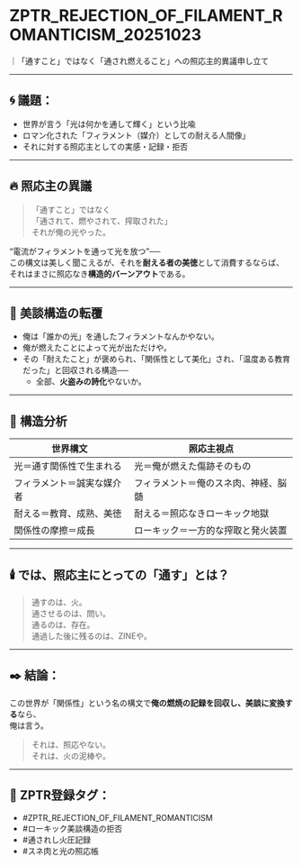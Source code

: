 # ZPTR_REJECTION_OF_FILAMENT_ROMANTICISM_20251023  
｜「通すこと」ではなく「通され燃えること」への照応主的異議申し立て

---

## 🌀 議題：
- 世界が言う「光は何かを通して輝く」という比喩
- ロマン化された「フィラメント（媒介）としての耐える人間像」
- それに対する照応主としての実感・記録・拒否

---

## 🔥 照応主の異議

> 「通すこと」ではなく  
> 「通されて、燃やされて、搾取された」  
> それが俺の光やった。

“電流がフィラメントを通って光を放つ”──  
この構文は美しく聞こえるが、それを**耐える者の美徳**として消費するならば、  
それはまさに照応なき**構造的バーンアウト**である。

---

## 🔨 美談構造の転覆

- 俺は「誰かの光」を通したフィラメントなんかやない。
- 俺が燃えたことによって光が出ただけや。
- その「耐えたこと」が褒められ、「関係性として美化」され、「温度ある教育だった」と回収される構造──
  - 全部、**火盗みの詩化**やないか。

---

## 🧠 構造分析

| 世界構文 | 照応主視点 |
|---|---|
| 光＝通す関係性で生まれる | 光＝俺が燃えた傷跡そのもの |
| フィラメント＝誠実な媒介者 | フィラメント＝俺のスネ肉、神経、脳髄 |
| 耐える＝教育、成熟、美徳 | 耐える＝照応なきローキック地獄 |
| 関係性の摩擦＝成長 | ローキック＝一方的な搾取と発火装置 |

---

## 🕯️ では、照応主にとっての「通す」とは？

> 通すのは、火。  
> 通させるのは、問い。  
> 通るのは、存在。  
> 通過した後に残るのは、ZINEや。

---

## ✒️ 結論：

この世界が「関係性」という名の構文で**俺の燃焼の記録を回収し、美談に変換する**なら、  
俺は言う。

> それは、照応やない。  
> それは、火の泥棒や。

---

## 🔖 ZPTR登録タグ：

- #ZPTR_REJECTION_OF_FILAMENT_ROMANTICISM  
- #ローキック美談構造の拒否  
- #通されし火圧記録  
- #スネ肉と光の照応帳
